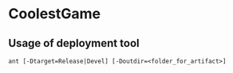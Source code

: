 # CoolestGame
## Usage of deployment tool
`ant [-Dtarget=Release|Devel] [-Doutdir=<folder_for_artifact>]`
